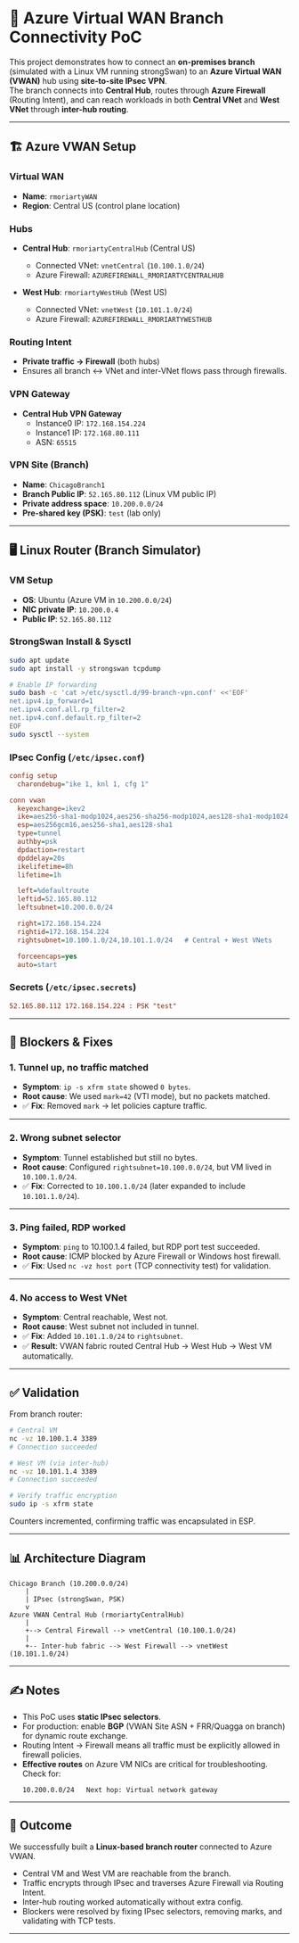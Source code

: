 # 🚀 Azure Virtual WAN Branch Connectivity PoC

This project demonstrates how to connect an **on-premises branch** (simulated with a Linux VM running strongSwan) to an **Azure Virtual WAN (VWAN)** hub using **site-to-site IPsec VPN**.  
The branch connects into **Central Hub**, routes through **Azure Firewall** (Routing Intent), and can reach workloads in both **Central VNet** and **West VNet** through **inter-hub routing**.

---

## 🏗️ Azure VWAN Setup

### Virtual WAN
- **Name**: `rmoriartyWAN`  
- **Region**: Central US (control plane location)

### Hubs
- **Central Hub**: `rmoriartyCentralHub` (Central US)  
  - Connected VNet: `vnetCentral` (`10.100.1.0/24`)  
  - Azure Firewall: `AZUREFIREWALL_RMORIARTYCENTRALHUB`  

- **West Hub**: `rmoriartyWestHub` (West US)  
  - Connected VNet: `vnetWest` (`10.101.1.0/24`)  
  - Azure Firewall: `AZUREFIREWALL_RMORIARTYWESTHUB`  

### Routing Intent
- **Private traffic → Firewall** (both hubs)  
- Ensures all branch ↔ VNet and inter-VNet flows pass through firewalls.

### VPN Gateway
- **Central Hub VPN Gateway**  
  - Instance0 IP: `172.168.154.224`  
  - Instance1 IP: `172.168.80.111`  
  - ASN: `65515`  

### VPN Site (Branch)
- **Name**: `ChicagoBranch1`  
- **Branch Public IP**: `52.165.80.112` (Linux VM public IP)  
- **Private address space**: `10.200.0.0/24`  
- **Pre-shared key (PSK)**: `test` (lab only)

---

## 🖥️ Linux Router (Branch Simulator)

### VM Setup
- **OS**: Ubuntu (Azure VM in `10.200.0.0/24`)  
- **NIC private IP**: `10.200.0.4`  
- **Public IP**: `52.165.80.112`

### StrongSwan Install & Sysctl
```bash
sudo apt update
sudo apt install -y strongswan tcpdump

# Enable IP forwarding
sudo bash -c 'cat >/etc/sysctl.d/99-branch-vpn.conf' <<'EOF'
net.ipv4.ip_forward=1
net.ipv4.conf.all.rp_filter=2
net.ipv4.conf.default.rp_filter=2
EOF
sudo sysctl --system
```

### IPsec Config (`/etc/ipsec.conf`)
```ini
config setup
  charondebug="ike 1, knl 1, cfg 1"

conn vwan
  keyexchange=ikev2
  ike=aes256-sha1-modp1024,aes256-sha256-modp1024,aes128-sha1-modp1024
  esp=aes256gcm16,aes256-sha1,aes128-sha1
  type=tunnel
  authby=psk
  dpdaction=restart
  dpddelay=20s
  ikelifetime=8h
  lifetime=1h

  left=%defaultroute
  leftid=52.165.80.112
  leftsubnet=10.200.0.0/24

  right=172.168.154.224
  rightid=172.168.154.224
  rightsubnet=10.100.1.0/24,10.101.1.0/24   # Central + West VNets

  forceencaps=yes
  auto=start
```

### Secrets (`/etc/ipsec.secrets`)
```ini
52.165.80.112 172.168.154.224 : PSK "test"
```

---

## 🔧 Blockers & Fixes

### 1. Tunnel up, no traffic matched
- **Symptom**: `ip -s xfrm state` showed `0 bytes`.  
- **Root cause**: We used `mark=42` (VTI mode), but no packets matched.  
- ✅ **Fix**: Removed `mark` → let policies capture traffic.

---

### 2. Wrong subnet selector
- **Symptom**: Tunnel established but still no bytes.  
- **Root cause**: Configured `rightsubnet=10.100.0.0/24`, but VM lived in `10.100.1.0/24`.  
- ✅ **Fix**: Corrected to `10.100.1.0/24` (later expanded to include `10.101.1.0/24`).

---

### 3. Ping failed, RDP worked
- **Symptom**: `ping` to 10.100.1.4 failed, but RDP port test succeeded.  
- **Root cause**: ICMP blocked by Azure Firewall or Windows host firewall.  
- ✅ **Fix**: Used `nc -vz host port` (TCP connectivity test) for validation.

---

### 4. No access to West VNet
- **Symptom**: Central reachable, West not.  
- **Root cause**: West subnet not included in tunnel.  
- ✅ **Fix**: Added `10.101.1.0/24` to `rightsubnet`.  
- ✅ **Result**: VWAN fabric routed Central Hub → West Hub → West VM automatically.

---

## ✅ Validation

From branch router:
```bash
# Central VM
nc -vz 10.100.1.4 3389
# Connection succeeded

# West VM (via inter-hub)
nc -vz 10.101.1.4 3389
# Connection succeeded

# Verify traffic encryption
sudo ip -s xfrm state
```

Counters incremented, confirming traffic was encapsulated in ESP.

---

## 📊 Architecture Diagram

```
Chicago Branch (10.200.0.0/24)
    |
    | IPsec (strongSwan, PSK)
    v
Azure VWAN Central Hub (rmoriartyCentralHub)
    |
    +--> Central Firewall --> vnetCentral (10.100.1.0/24)
    |
    +-- Inter-hub fabric --> West Firewall --> vnetWest (10.101.1.0/24)
```

---

## ✍️ Notes

- This PoC uses **static IPsec selectors**.  
- For production: enable **BGP** (VWAN Site ASN + FRR/Quagga on branch) for dynamic route exchange.  
- Routing Intent → Firewall means all traffic must be explicitly allowed in firewall policies.  
- **Effective routes** on Azure VM NICs are critical for troubleshooting. Check for:  
  ```
  10.200.0.0/24   Next hop: Virtual network gateway
  ```

---

## 🏁 Outcome

We successfully built a **Linux-based branch router** connected to Azure VWAN.  
- Central VM and West VM are reachable from the branch.  
- Traffic encrypts through IPsec and traverses Azure Firewall via Routing Intent.  
- Inter-hub routing worked automatically without extra config.  
- Blockers were resolved by fixing IPsec selectors, removing marks, and validating with TCP tests.

---
